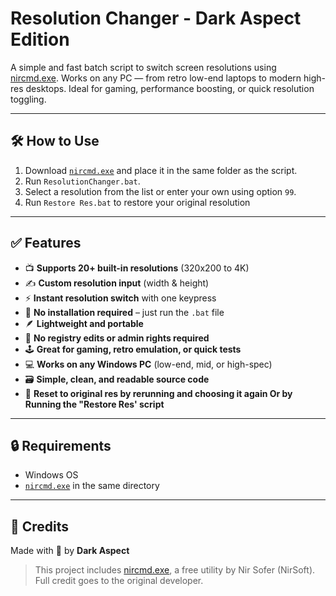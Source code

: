 # Resolution Changer - Dark Aspect Edition

A simple and fast batch script to switch screen resolutions using [nircmd.exe](https://www.nirsoft.net/utils/nircmd.html). Works on any PC — from retro low-end laptops to modern high-res desktops. Ideal for gaming, performance boosting, or quick resolution toggling.

---

## 🛠️ How to Use
1. Download [`nircmd.exe`](https://www.nirsoft.net/utils/nircmd.html) and place it in the same folder as the script.
2. Run `ResolutionChanger.bat`.
3. Select a resolution from the list or enter your own using option `99`.
4. Run `Restore Res.bat` to restore your original resolution

---

## ✅ Features

- 📺 **Supports 20+ built-in resolutions** (320x200 to 4K)
- ✍️ **Custom resolution input** (width & height)
- ⚡ **Instant resolution switch** with one keypress
- 💾 **No installation required** – just run the `.bat` file
- 🪶 **Lightweight and portable** 
- 🧠 **No registry edits or admin rights required**
- 🕹️ **Great for gaming, retro emulation, or quick tests**
- 💻 **Works on any Windows PC** (low-end, mid, or high-spec)
- 🗃️ **Simple, clean, and readable source code**
- 🔄 **Reset to original res by rerunning and choosing it again Or by Running the "Restore Res' script**

---

## 🔒 Requirements
- Windows OS
- [`nircmd.exe`](https://www.nirsoft.net/utils/nircmd.html) in the same directory

---

## 🧠 Credits
Made with 🤘 by **Dark Aspect**
> This project includes [nircmd.exe](https://www.nirsoft.net/utils/nircmd.html), a free utility by Nir Sofer (NirSoft). Full credit goes to the original developer.
